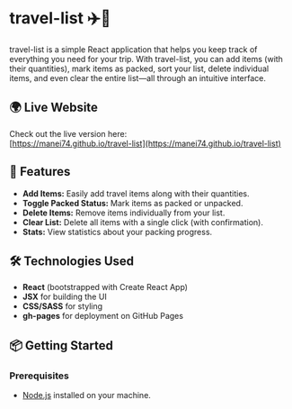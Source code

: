 # travel-list ✈️🧳

travel-list is a simple React application that helps you keep track of everything you need for your trip. With travel-list, you can add items (with their quantities), mark items as packed, sort your list, delete individual items, and even clear the entire list—all through an intuitive interface.

## 🌍 Live Website

Check out the live version here:  
[https://manei74.github.io/travel-list](https://manei74.github.io/travel-list)

## 🚀 Features

- **Add Items:** Easily add travel items along with their quantities.
- **Toggle Packed Status:** Mark items as packed or unpacked.
- **Delete Items:** Remove items individually from your list.
- **Clear List:** Delete all items with a single click (with confirmation).
- **Stats:** View statistics about your packing progress.

## 🛠️ Technologies Used

- **React** (bootstrapped with Create React App)
- **JSX** for building the UI
- **CSS/SASS** for styling
- **gh-pages** for deployment on GitHub Pages

## 📦 Getting Started

### Prerequisites

- [Node.js](https://nodejs.org/) installed on your machine.

